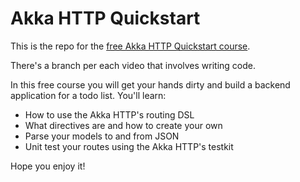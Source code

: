 # Akka HTTP Quickstart

This is the repo for the [free Akka HTTP Quickstart course](https://rebrand.ly/gh-akka-quickstart).

There's a branch per each video that involves writing code.

In this free course you will get your hands dirty and build a backend application for a todo list. You'll learn:

- How to use the Akka HTTP's routing DSL
- What directives are and how to create your own
- Parse your models to and from JSON
- Unit test your routes using the Akka HTTP's testkit

Hope you enjoy it!

